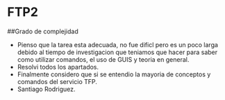 # FTP2
##Grado de complejidad 
- Pienso que la tarea esta adecuada, no fue dificl pero es un poco larga debido al tiempo de investigacion que teniamos que hacer para saber como utilizar comandos, el uso de GUIS y teoria en general.
- Resolvi todos los apartados.
- Finalmente considero que si se entendio la mayoria de conceptos y comandos del servicio TFP.
- Santiago Rodriguez.
